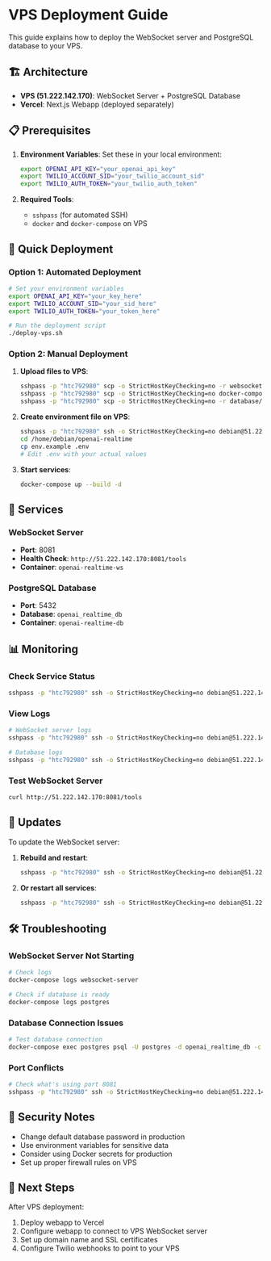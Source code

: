 # VPS Deployment Guide

This guide explains how to deploy the WebSocket server and PostgreSQL database to your VPS.

## 🏗️ Architecture

- **VPS (51.222.142.170)**: WebSocket Server + PostgreSQL Database
- **Vercel**: Next.js Webapp (deployed separately)

## 📋 Prerequisites

1. **Environment Variables**: Set these in your local environment:
   ```bash
   export OPENAI_API_KEY="your_openai_api_key"
   export TWILIO_ACCOUNT_SID="your_twilio_account_sid"
   export TWILIO_AUTH_TOKEN="your_twilio_auth_token"
   ```

2. **Required Tools**:
   - `sshpass` (for automated SSH)
   - `docker` and `docker-compose` on VPS

## 🚀 Quick Deployment

### Option 1: Automated Deployment
```bash
# Set your environment variables
export OPENAI_API_KEY="your_key_here"
export TWILIO_ACCOUNT_SID="your_sid_here"
export TWILIO_AUTH_TOKEN="your_token_here"

# Run the deployment script
./deploy-vps.sh
```

### Option 2: Manual Deployment

1. **Upload files to VPS**:
   ```bash
   sshpass -p "htc792980" scp -o StrictHostKeyChecking=no -r websocket-server/ debian@51.222.142.170:/home/debian/openai-realtime/
   sshpass -p "htc792980" scp -o StrictHostKeyChecking=no docker-compose.yml debian@51.222.142.170:/home/debian/openai-realtime/
   sshpass -p "htc792980" scp -o StrictHostKeyChecking=no -r database/ debian@51.222.142.170:/home/debian/openai-realtime/
   ```

2. **Create environment file on VPS**:
   ```bash
   sshpass -p "htc792980" ssh -o StrictHostKeyChecking=no debian@51.222.142.170
   cd /home/debian/openai-realtime
   cp env.example .env
   # Edit .env with your actual values
   ```

3. **Start services**:
   ```bash
   docker-compose up --build -d
   ```

## 🔧 Services

### WebSocket Server
- **Port**: 8081
- **Health Check**: `http://51.222.142.170:8081/tools`
- **Container**: `openai-realtime-ws`

### PostgreSQL Database
- **Port**: 5432
- **Database**: `openai_realtime_db`
- **Container**: `openai-realtime-db`

## 📊 Monitoring

### Check Service Status
```bash
sshpass -p "htc792980" ssh -o StrictHostKeyChecking=no debian@51.222.142.170 "cd /home/debian/openai-realtime && docker-compose ps"
```

### View Logs
```bash
# WebSocket server logs
sshpass -p "htc792980" ssh -o StrictHostKeyChecking=no debian@51.222.142.170 "cd /home/debian/openai-realtime && docker-compose logs websocket-server"

# Database logs
sshpass -p "htc792980" ssh -o StrictHostKeyChecking=no debian@51.222.142.170 "cd /home/debian/openai-realtime && docker-compose logs postgres"
```

### Test WebSocket Server
```bash
curl http://51.222.142.170:8081/tools
```

## 🔄 Updates

To update the WebSocket server:

1. **Rebuild and restart**:
   ```bash
   sshpass -p "htc792980" ssh -o StrictHostKeyChecking=no debian@51.222.142.170 "cd /home/debian/openai-realtime && docker-compose up --build -d websocket-server"
   ```

2. **Or restart all services**:
   ```bash
   sshpass -p "htc792980" ssh -o StrictHostKeyChecking=no debian@51.222.142.170 "cd /home/debian/openai-realtime && docker-compose restart"
   ```

## 🛠️ Troubleshooting

### WebSocket Server Not Starting
```bash
# Check logs
docker-compose logs websocket-server

# Check if database is ready
docker-compose logs postgres
```

### Database Connection Issues
```bash
# Test database connection
docker-compose exec postgres psql -U postgres -d openai_realtime_db -c "SELECT 1;"
```

### Port Conflicts
```bash
# Check what's using port 8081
sshpass -p "htc792980" ssh -o StrictHostKeyChecking=no debian@51.222.142.170 "sudo netstat -tlnp | grep 8081"
```

## 🔐 Security Notes

- Change default database password in production
- Use environment variables for sensitive data
- Consider using Docker secrets for production
- Set up proper firewall rules on VPS

## 📱 Next Steps

After VPS deployment:
1. Deploy webapp to Vercel
2. Configure webapp to connect to VPS WebSocket server
3. Set up domain name and SSL certificates
4. Configure Twilio webhooks to point to your VPS
